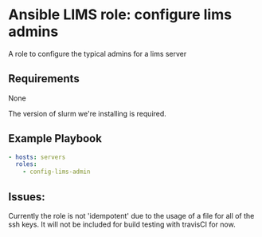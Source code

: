 # Ansible LIMS role: configure lims admins

A role to configure the typical admins for a lims server 

## Requirements 
None

The version of slurm we're installing is required. 

## Example Playbook 
```yaml
- hosts: servers  
  roles:
    - config-lims-admin
```

## Issues: 
Currently the role is not 'idempotent' due to the usage of a file for all of the ssh keys. It will not be included for build testing with travisCI for now. 
